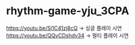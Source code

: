 # rhythm-game-yju_3CPA
https://youtu.be/Sj1C41zj8cQ -> 싱글 플레이 시연
https://youtu.be/QQvCDshdv34 -> 멀티 플레이 시연

